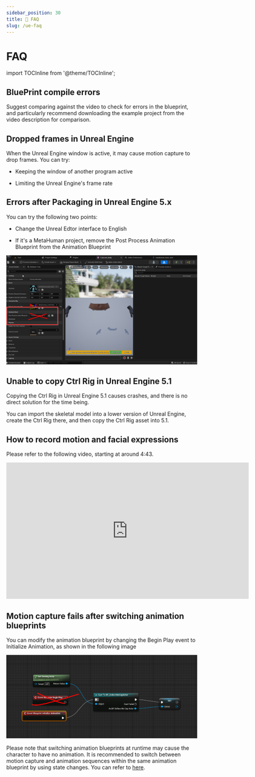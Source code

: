 ```yaml
---
sidebar_position: 30
title: 📢 FAQ
slug: /ue-faq
---	
```


# FAQ

import TOCInline from '@theme/TOCInline';

<TOCInline toc={toc} />

## BluePrint compile errors

Suggest comparing against the video to check for errors in the blueprint, and particularly recommend downloading the example project from the video description for comparison.

## Dropped frames in Unreal Engine

When the Unreal Engine window is active, it may cause motion capture to drop frames. You can try:

- Keeping the window of another program active

- Limiting the Unreal Engine's frame rate

## Errors after Packaging in Unreal Engine 5.x

You can try the following two points:

- Change the Unreal Edtor interface to English

- If it's a MetaHuman project, remove the Post Process Animation Blueprint from the Animation Blueprint

![](../../img/2023_11_03_23_28_05-DollarsMetaHuman_FC.png)

## Unable to copy Ctrl Rig in Unreal Engine 5.1

Copying the Ctrl Rig in Unreal Engine 5.1 causes crashes, and there is no direct solution for the time being.

You can import the skeletal model into a lower version of Unreal Engine, create the Ctrl Rig there, and then copy the Ctrl Rig asset into 5.1.

## How to record motion and facial expressions

Please refer to the following video, starting at around 4:43.

<iframe width="640" height="360" src="https://www.youtube.com/embed/xqTqWk1jUQ0?si=sczqh-mTOV2gpj5O&amp;start=283" title="YouTube video player" frameborder="0" allow="accelerometer; autoplay; clipboard-write; encrypted-media; gyroscope; picture-in-picture; web-share" allowfullscreen></iframe>

## Motion capture fails after switching animation blueprints

You can modify the animation blueprint by changing the Begin Play event to Initialize Animation, as shown in the following image

![](../../img/566c2b857ae79a7f2b2c60a417bb0bb21911024894.png)

Please note that switching animation blueprints at runtime may cause the character to have no animation. It is recommended to switch between motion capture and animation sequences within the same animation blueprint by using state changes. You can refer to [here](/ue-advanced).


